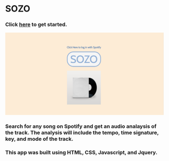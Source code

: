 # SOZO

### Click [here](https://ksdumont.github.io/SOZO/) to get started.

![Screenshot of SOZO](/images/home.png) 

### Search for any song on Spotify and get an audio analaysis of the track. The analysis will include the tempo, time signature, key, and mode of the track.

### This app was built using HTML, CSS, Javascript, and Jquery.
